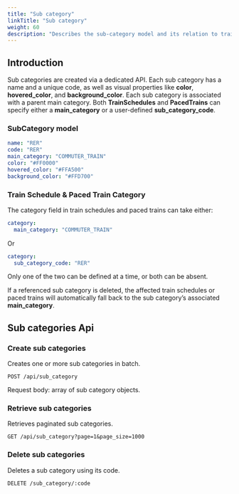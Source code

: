 ```yaml
---
title: "Sub category"
linkTitle: "Sub category"
weight: 60
description: "Describes the sub-category model and its relation to train schedules and paced trains."
---
```


## Introduction

Sub categories are created via a dedicated API. Each sub category has a name and a unique code, as well as visual properties like **color**, **hovered_color**, and **background_color**.
Each sub category is associated with a parent main category.
Both **TrainSchedules** and **PacedTrains** can specify either a **main_category** or a user-defined **sub_category_code**.

### SubCategory model

```yml
name: "RER"
code: "RER"
main_category: "COMMUTER_TRAIN"
color: "#FF0000"
hovered_color: "#FFA500"
background_color: "#FFD700"
```

### Train Schedule & Paced Train Category

The category field in train schedules and paced trains can take either:

```yml
category:
  main_category: "COMMUTER_TRAIN"
```

Or

```yml
category:
  sub_category_code: "RER"
```

Only one of the two can be defined at a time, or both can be absent.

If a referenced sub category is deleted, the affected train schedules or paced trains will automatically fall back to the sub category’s associated **main_category**.

## Sub categories Api

### Create sub categories

Creates one or more sub categories in batch.

```
POST /api/sub_category
```

Request body: array of sub category objects.

### Retrieve sub categories

Retrieves paginated sub categories.

```
GET /api/sub_category?page=1&page_size=1000
```

### Delete sub categories

Deletes a sub category using its code.

```
DELETE /sub_category/:code
```
